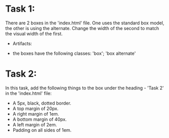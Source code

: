 # Task 1:
There are 2 boxes in the 'index.html' file. One uses the standard box model, the other is using the alternate. Change the width of the second to match the visual width of the first.

* Artifacts:
- the boxes have the following classes: 'box'; 'box alternate'

# Task 2:
In this task, add the following things to the box under the heading - 'Task 2' in the 'index.html' file:

- A 5px, black, dotted border.
- A top margin of 20px.
- A right margin of 1em.
- A bottom margin of 40px.
- A left margin of 2em.
- Padding on all sides of 1em.